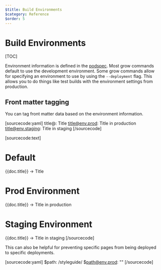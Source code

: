```yaml
---
$title: Build Environments
$category: Reference
$order: 5
---
```

# Build Environments

[TOC]

Environment information is defined in the [podspec]([url('/content/docs/podspec.md')]#deployments).
Most grow commands default to use the development environment. Some grow commands allow for specifying an environment to use
by using the `--deployment` flag. This allows you to do things like test builds with the environment settings from production.

## Front matter tagging

You can tag front matter data based on the environment information.

[sourcecode:yaml]
title@: Title
title@env.prod: Title in production
title@env.staging: Title in staging
[/sourcecode]

[sourcecode:text]
# Default
{{doc.title}} -> Title

# Prod Environment
{{doc.title}} -> Title in production

# Staging Environment
{{doc.title}} -> Title in staging
[/sourcecode]

This can also be helpful for preventing specific pages from being deployed to specific deployments.

[sourcecode:yaml]
$path: /styleguide/
$path@env.prod: ""
[/sourcecode]
